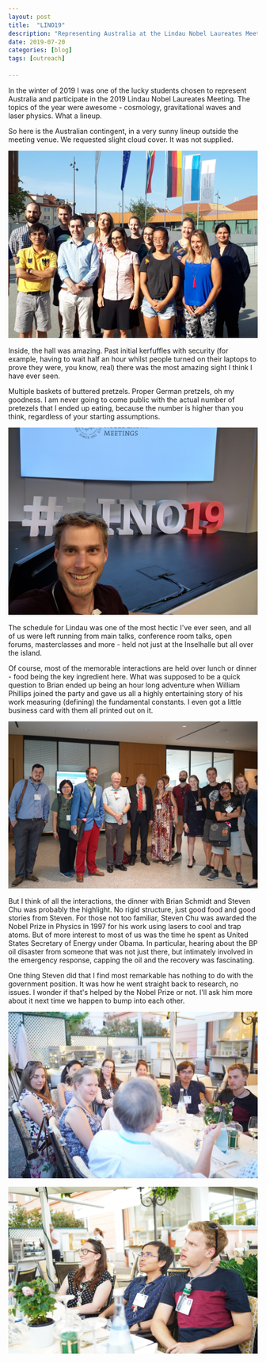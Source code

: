 ```yaml
---
layout: post
title:  "LINO19"
description: "Representing Australia at the Lindau Nobel Laureates Meeting 2019"
date: 2019-07-20
categories: [blog]
tags: [outreach]

---
```


In the winter of 2019 I was one of the lucky students chosen to represent Australia and participate
in the 2019 Lindau Nobel Laureates Meeting. The topics of the year were awesome - cosmology, gravitational
waves and laser physics. What a lineup.

So here is the Australian contingent, in a very sunny lineup outside the meeting venue. We requested slight 
cloud cover. It was not supplied.

![](opening.jpg)

Inside, the hall was amazing. Past initial kerfuffles with security (for example, having to wait half
an hour whilst people turned on their laptops to prove they were, you know, real) there was the most 
amazing sight I think I have ever seen.

Multiple baskets of buttered pretzels. Proper German pretzels, oh my goodness. I am never going to come public
with the actual number of pretezels that I ended up eating, because the number is higher than you think, regardless of 
your starting assumptions.

![](cover.jpg)

The schedule for Lindau was one of the most hectic I've ever seen, and all of us were left running from main talks, 
conference room talks, open forums, masterclasses and more - held not just at the Inselhalle but all over the island.

Of course, most of the memorable interactions are held over lunch or dinner - food being the key ingredient here. What
was supposed to be a quick question to Brian ended up being an hour long adventure when William Phillips 
joined the party and gave us all a highly entertaining story of his work measuring (defining) the fundamental constants. 
I even got a little business card with them all printed out on it. 

![](brianandwillphillips.jpg)

But I think of all the interactions, the dinner with Brian Schmidt and Steven Chu was probably the highlight. 
No rigid structure, just good food and good stories from Steven. For those not too familiar, Steven Chu was awarded the 
Nobel Prize in Physics in 1997 for his work using lasers to cool and trap atoms. But of more interest to most of us
was the time he spent as United States Secretary of Energy under Obama. In particular, hearing about the BP oil disaster
from someone that was not just there, but intimately involved in the emergency response, capping the oil and the recovery
was fascinating. 

One thing Steven did that I find most remarkable has nothing to do with the  government position. It was how 
he went straight back to research, no issues. I wonder if that's helped by the Nobel Prize or not. I'll ask him
more about it next time we happen to bump into each other.

![](chu2.jpg)

![](chu1.jpg)


